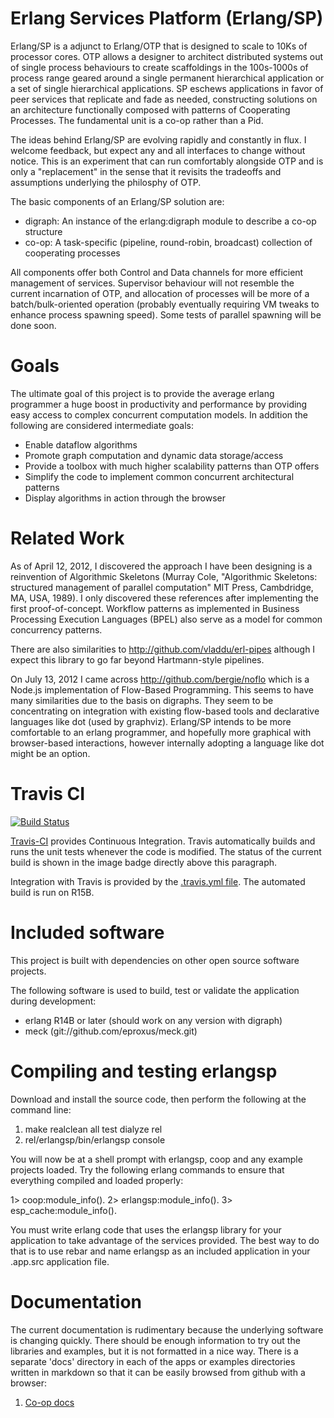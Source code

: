 Erlang Services Platform (Erlang/SP)
==================================

Erlang/SP is a adjunct to Erlang/OTP that is designed to scale to 10Ks of processor cores. OTP allows a designer to architect distributed systems out of single process behaviours to create scaffoldings in the 100s-1000s of process range geared around a single permanent hierarchical application or a set of single hierarchical applications. SP eschews applications in favor of peer services that replicate and fade as needed, constructing solutions on an architecture functionally composed with patterns of Cooperating Processes. The fundamental unit is a co-op rather than a Pid.

The ideas behind Erlang/SP are evolving rapidly and constantly in flux. I welcome feedback, but expect any and all interfaces to change without notice. This is an experiment that can run comfortably alongside OTP and is only a "replacement" in the sense that it revisits the tradeoffs and assumptions underlying the philosphy of OTP.

The basic components of an Erlang/SP solution are:

  * digraph: An instance of the erlang:digraph module to describe a co-op structure
  * co-op: A task-specific (pipeline, round-robin, broadcast) collection of cooperating processes

All components offer both Control and Data channels for more efficient management of services. Supervisor behaviour will not resemble the current incarnation of OTP, and allocation of processes will be more of a batch/bulk-oriented operation (probably eventually requiring VM tweaks to enhance process spawning speed). Some tests of parallel spawning will be done soon.

Goals
=====

The ultimate goal of this project is to provide the average erlang programmer a huge boost in productivity and performance by providing easy access to complex concurrent computation models. In addition the following are considered intermediate goals:

  * Enable dataflow algorithms
  * Promote graph computation and dynamic data storage/access
  * Provide a toolbox with much higher scalability patterns than OTP offers
  * Simplify the code to implement common concurrent architectural patterns
  * Display algorithms in action through the browser

Related Work
============

As of April 12, 2012, I discovered the approach I have been designing is a reinvention of Algorithmic Skeletons (Murray Cole, "Algorithmic Skeletons: structured management of parallel computation" MIT Press, Cambdridge, MA, USA, 1989). I only discovered these references after implementing the first proof-of-concept.  Workflow patterns as implemented in Business Processing Execution Languages (BPEL) also serve as a model for common concurrency patterns.

There are also similarities to http://github.com/vladdu/erl-pipes although I expect this library to go far beyond Hartmann-style pipelines.

On July 13, 2012 I came across http://github.com/bergie/noflo which is a Node.js implementation of Flow-Based Programming. This seems to have many similarities due to the basis on digraphs. They seem to be concentrating on integration with existing flow-based tools and declarative languages like dot (used by graphviz). Erlang/SP intends to be more comfortable to an erlang programmer, and hopefully more graphical with browser-based interactions, however internally adopting a language like dot might be an option.

Travis CI
=========

[![Build Status](http://travis-ci.org/duomark/erlangsp.png)](http://travis-ci.org/duomark/erlangsp])

[Travis-CI](http://about.travis-ci.org/) provides Continuous Integration. Travis automatically builds and runs the unit tests whenever the code is modified. The status of the current build is shown in the image badge directly above this paragraph.

Integration with Travis is provided by the [.travis.yml file](https://raw.github.com/duomark/erlangsp/master/.travis.yml). The automated build is run on R15B.

Included software
=================

This project is built with dependencies on other open source software projects.

The following software is used to build, test or validate the application during development:

  * erlang R14B or later (should work on any version with digraph)
  * meck (git://github.com/eproxus/meck.git)


Compiling and testing erlangsp
==============================

Download and install the source code, then perform the following at the command line:

  1. make realclean all test dialyze rel
  1. rel/erlangsp/bin/erlangsp console

You will now be at a shell prompt with erlangsp, coop and any example projects loaded. Try the following erlang commands to ensure that everything compiled and loaded properly:

  1> coop:module_info().
  2> erlangsp:module_info().
  3> esp_cache:module_info().

You must write erlang code that uses the erlangsp library for your application to take advantage of the services provided. The best way to do that is to use rebar and name erlangsp as an included application in your .app.src application file.

Documentation
=============

The current documentation is rudimentary because the underlying software is changing quickly. There should be enough information to try out the libraries and examples, but it is not formatted in a nice way. There is a separate 'docs' directory in each of the apps or examples directories written in markdown so that it can be easily browsed from github with a browser:

  1. [Co-op docs](erlangsp/tree/master/apps/coop/docs/README.md)
